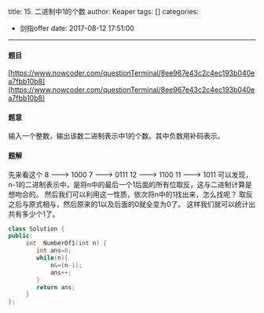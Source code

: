 title: 15. 二进制中1的个数
author: Keaper
tags: []
categories:
  - 剑指offer
date: 2017-08-12 17:51:00
---
#### 题目
[https://www.nowcoder.com/questionTerminal/8ee967e43c2c4ec193b040ea7fbb10b8](https://www.nowcoder.com/questionTerminal/8ee967e43c2c4ec193b040ea7fbb10b8)
#### 题意
输入一个整数，输出该数二进制表示中1的个数。其中负数用补码表示。
#### 题解
先来看这个
8 ---> 1000
7 ---> 0111
12 ---> 1100
11 ---> 1011
可以发现，n-1的二进制表示中，是将n中的最后一个1后面的所有位取反，这与二进制计算是想吻合的。
然后我们可以利用这一性质，依次将n中的1找出来，怎么找呢？
取反之后与原式相与，然后原来的1以及后面的0就全变为0了。
这样我们就可以统计出共有多少个1了。
```cpp
class Solution {
public:
     int  NumberOf1(int n) {
        int ans=0;
        while(n){
            n&=(n-1);
            ans++;
        }
        return ans;
     }
};
```